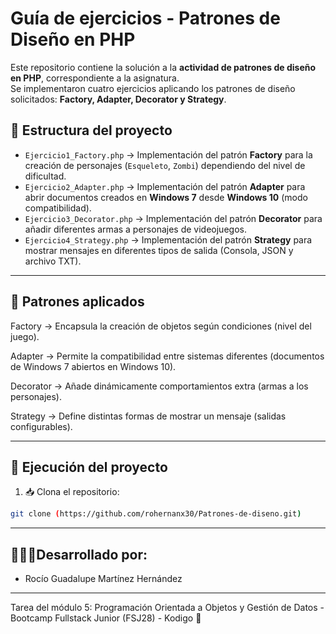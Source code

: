 # Guía de ejercicios - Patrones de Diseño en PHP

Este repositorio contiene la solución a la **actividad de patrones de diseño en PHP**, correspondiente a la asignatura.  
Se implementaron cuatro ejercicios aplicando los patrones de diseño solicitados: **Factory, Adapter, Decorator y Strategy**.

## 📂 Estructura del proyecto

- `Ejercicio1_Factory.php` → Implementación del patrón **Factory** para la creación de personajes (`Esqueleto`, `Zombi`) dependiendo del nivel de dificultad.
- `Ejercicio2_Adapter.php` → Implementación del patrón **Adapter** para abrir documentos creados en **Windows 7** desde **Windows 10** (modo compatibilidad).
- `Ejercicio3_Decorator.php` → Implementación del patrón **Decorator** para añadir diferentes armas a personajes de videojuegos.
- `Ejercicio4_Strategy.php` → Implementación del patrón **Strategy** para mostrar mensajes en diferentes tipos de salida (Consola, JSON y archivo TXT).

---

## 📘 Patrones aplicados

Factory → Encapsula la creación de objetos según condiciones (nivel del juego).

Adapter → Permite la compatibilidad entre sistemas diferentes (documentos de Windows 7 abiertos en Windows 10).

Decorator → Añade dinámicamente comportamientos extra (armas a los personajes).

Strategy → Define distintas formas de mostrar un mensaje (salidas configurables).

---

## 🚀 Ejecución del proyecto
1. 📥 Clona el repositorio:
 ```bash
 git clone (https://github.com/rohernanx30/Patrones-de-diseno.git)
 ```
---
## 👩🏻‍💻Desarrollado por:
- Rocío Guadalupe Martínez Hernández
---
Tarea del módulo 5: Programación Orientada a Objetos y Gestión de Datos - Bootcamp Fullstack Junior (FSJ28) - Kodigo 🚀 
